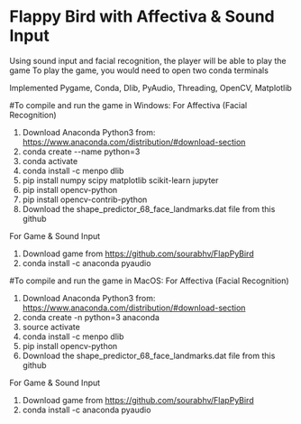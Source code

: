 # Flappy Bird with Affectiva & Sound Input
Using sound input and facial recognition, the player will be able to play the game
To play the game, you would need to open two conda terminals 


Implemented Pygame, Conda, Dlib, PyAudio, Threading, OpenCV, Matplotlib

#To compile and run the game in Windows:
For Affectiva (Facial Recognition)
1) Download Anaconda Python3 from: https://www.anaconda.com/distribution/#download-section
2) conda create --name <yourenvname> python=3 
3) conda activate <yourenvname>
4) conda install -c menpo dlib
5) pip install numpy scipy matplotlib scikit-learn jupyter
6) pip install opencv-python
7) pip install opencv-contrib-python
8) Download the shape_predictor_68_face_landmarks.dat file from this github

For Game & Sound Input
1) Download game from https://github.com/sourabhv/FlapPyBird
2) conda install -c anaconda pyaudio 

#To compile and run the game in MacOS:
For Affectiva (Facial Recognition)
1) Download Anaconda Python3 from: https://www.anaconda.com/distribution/#download-section
2) conda create -n <yourenvname> python=3 anaconda
3) source activate <yourenvname>
4) conda install -c menpo dlib
5) pip install opencv-python
6) Download the shape_predictor_68_face_landmarks.dat file from this github

For Game & Sound Input
1) Download game from https://github.com/sourabhv/FlapPyBird
2) conda install -c anaconda pyaudio 
